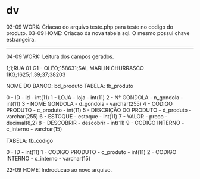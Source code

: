 # dv
03-09 WORK: Criacao do arquivo teste.php para teste no codigo do produto.
03-09 HOME: Criacao da nova tabela sql. O mesmo possui chave estrangeira.

-----------------------------------------------------------------------------
04-09 WORK: Leitura dos campos gerados.

1;1;RUA 01 G1 - OLEO;158631;SAL MARLIN CHURRASCO 1KG;1625;1.39;37;38203

NOME DO BANCO: bd_produto
TABELA: tb_produto

0 - ID - id - int(11)
1 - LOJA - loja - int(11)
2 - N° GONDOLA - n_gondola - int(11)
3 - NOME GONDOLA - d_gondola -  varchar(255)
4 - CODIGO PRODUTO - c_produto - int(11)
5 - DESCRIÇÃO DO PRODUTO - d_produto - varchar(255)
6 - ESTOQUE - estoque - int(11)
7 - VALOR - preco - decimal(8,2)
8 - DESCOBRIR - descobrir - int(11)
9 - CODIGO INTERNO - c_interno - varchar(15)

TABELA: tb_codigo

0 - ID - int(11)
1 - CODIGO PRODUTO - c_produto - int(11)
2 - CODIGO INTERNO - c_interno - varchar(15)


22-09 HOME: Indroducao ao novo arquivo.